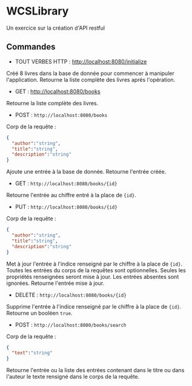 # WCSLibrary
Un exercice sur la création d'API restful

## Commandes

- TOUT VERBES HTTP : [http://localhost:8080/initialize](http://localhost:8080/initialize)

Créé 8 livres dans la base de donnée pour commencer à manipuler l'application. Retourne la liste complète des livres aprés l'opération.

- GET : [http://localhost:8080/books](http://localhost:8080/books)

Retourne la liste complète des livres.

- POST : ```http://localhost:8080/books```

Corp de la requête :
```JSON
{
  "author":"string",
  "title":"string",
  "description":"string"
}
```

Ajoute une entrée à la base de donnée. Retourne l'entrée créée.

- GET : ```http://localhost:8080/books/{id}```

Retourne l'entrée au chiffre entré à la place de ```{id}```.

- PUT : ```http://localhost:8080/books/{id}```

Corp de la requête :
```JSON
{
  "author":"string",
  "title":"string",
  "description":"string"
}
```

Met à jour l'entrée à l'indice renseigné par le chiffre à la place de ```{id}```. Toutes les entrées du corps de la requêtes sont optionnelles. Seules les propriétés renseignées seront mise à jour. Les entrées absentes sont ignorées. Retourne l'entrée mise à jour.

- DELETE : ```http://localhost:8080/books/{id}```

Supprime l'entrée à l'indice renseigné par le chiffre à la place de ```{id}```. Retourne un booléen ```true```.

- POST : ```http://localhost:8080/books/search```

Corp de la requête :
```JSON
{
  "text":"string"
}
```
Retourne l'entrée ou la liste des entrées contenant dans le titre ou dans l'auteur le texte rensigné dans le corps de la requête.
